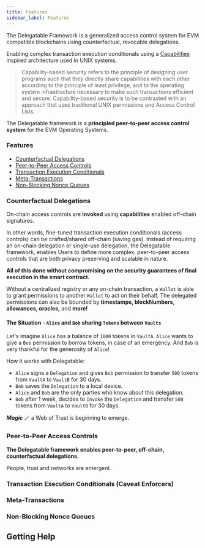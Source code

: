 ```yaml
---
title: Features
sidebar_label: Features
---
```


The Delegatable Framework is a generalized access control system for EVM compatible blockchains using counterfactual, revocable delegations.

Enabling complex transaction execution conditionals using a [Capabilities](https://en.wikipedia.org/wiki/Capability-based_security) inspired architecture used in UNIX systems.

> Capability-based security refers to the principle of designing user programs such that they directly share capabilities with each other according to the principle of least privilege, and to the operating system infrastructure necessary to make such transactions efficient and secure. Capability-based security is to be contrasted with an approach that uses traditional UNIX permissions and Access Control Lists.

The Delegatable framework is a **principled peer-to-peer access control system** for the EVM Operating Systems.

### Features

- [Counterfactual Delegations](#counterfactual-delegations)
- [Peer-to-Peer Access Controls](#peer-to-peer-access-controls)
- [Transaction Execution Conditionals](#transaction-execution-conditionals-caveat-enforcers)
- [Meta-Transactions](#meta-transactions)
- [Non-Blocking Nonce Queues](#non-blocking-nonce-queues)

### Counterfactual Delegations

On-chain access controls are **invoked** using **capabilities** enabled off-chain signatures.

In other words, fine-tuned transaction execution conditionals (access controls) can be crafted/shared off-chain (saving gas). Instead of requiring an on-chain delegation or single-use delegation, the Delegatable framework, enables Users to define more complex, peer-to-peer access controls that are both privacy preserving and scalable in nature.

**All of this done without compromising on the security guarantees of final execution in the smart contract.**

Without a centralized registry or any on-chain transaction, a `Wallet` is able to grant permissions to another `Wallet` to act on their behalf. The delegated permissions can also be bounded by **timestamps, blockNumbers, allowances, oracles,** and **more!**

#### The Situation - `Alice` and `Bob` sharing `Tokens` between `Vaults`

Let's imagine `Alice` has a balance of `1000` tokens in `VaultA`. `Alice` wants to give a `Bob` permission to borrow tokens, in case of an emergency. And `Bob` is very thankful for the generosity of `Alice`!

How it works with Delegatable:

- `Alice` signs a `Delegation` and gives `Bob` permission to transfer `500` tokens from `VaultA` to `VaultB` for 30 days.
- `Bob` saves the `Delegation` to a local device.
- `Alice` and `Bob` are the only parties who know about this delegation.
- `Bob` after 1 week, decides to `Invoke` the `Delegation` and transfer `500` tokens from `VaultA` to `VaultB` for 30 days.

_**Magic**_ 🪄 a Web of Trust is beginning to emerge.

### Peer-to-Peer Access Controls

**The Delegatable framework enables peer-to-peer, off-chain, counterfactual delegations.**

People, trust and networks are emergent.

### Transaction Execution Conditionals (Caveat Enforcers)

### Meta-Transactions

### Non-Blocking Nonce Queues

## Getting Help
